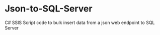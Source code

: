 # Json-to-SQL-Server
C# SSIS Script code to bulk insert data from a json web endpoint to SQL Server
